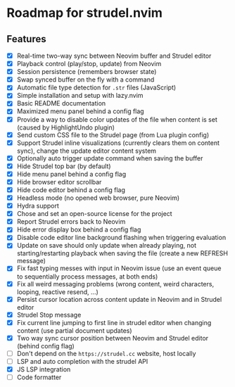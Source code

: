 # Roadmap for strudel.nvim

## Features

- [x] Real-time two-way sync between Neovim buffer and Strudel editor
- [x] Playback control (play/stop, update) from Neovim
- [x] Session persistence (remembers browser state)
- [x] Swap synced buffer on the fly with a command
- [x] Automatic file type detection for `.str` files (JavaScript)
- [x] Simple installation and setup with lazy.nvim
- [x] Basic README documentation
- [X] Maximized menu panel behind a config flag
- [X] Provide a way to disable color updates of the file when content is set (caused by HighlightUndo plugin)
- [X] Send custom CSS file to the Strudel page (from Lua plugin config)
- [X] Support Strudel inline visualizations (currently clears them on content sync), change the update editor content system
- [X] Optionally auto trigger update command when saving the buffer
- [X] Hide Strudel top bar (by default)
- [X] Hide menu panel behind a config flag
- [X] Hide browser editor scrollbar
- [X] Hide code editor behind a config flag
- [X] Headless mode (no opened web browser, pure Neovim)
- [X] Hydra support
- [X] Chose and set an open-source license for the project
- [X] Report Strudel errors back to Neovim
- [X] Hide error display box behind a config flag
- [X] Disable code editor line background flashing when triggering evaluation
- [X] Update on save should only update when already playing, not starting/restarting playback when saving the file (create a new REFRESH message)
- [X] Fix fast typing messes with input in Neovim issue (use an event queue to sequentially process messages, at both ends)
- [X] Fix all weird messaging problems (wrong content, weird characters, looping, reactive resend, ...)
- [X] Persist cursor location across content update in Neovim and in Strudel editor
- [X] Strudel Stop message
- [X] Fix current line jumping to first line in strudel editor when changing content (use partial document updates)
- [X] Two way sync cursor position between Neovim and Strudel editor (behind config flag)
- [ ] Don't depend on the `https://strudel.cc` website, host locally
- [ ] LSP and auto completion with the strudel API
- [X] JS LSP integration
- [ ] Code formatter
